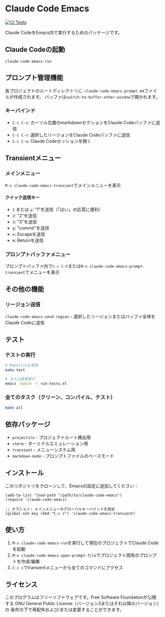 # Claude Code Emacs

[![CI Tests](https://github.com/yuya373/claude-code-emacs/actions/workflows/test.yml/badge.svg)](https://github.com/yuya373/claude-code-emacs/actions/workflows/test.yml)

Claude CodeをEmacs内で実行するためのパッケージです。

## Claude Codeの起動
`claude-code-emacs-run`

## プロンプト管理機能
各プロジェクトのルートディレクトリに`.claude-code-emacs.prompt.md`ファイルが作成されます。
バッファは`switch-to-buffer-other-window`で開かれます。

### キーバインド
- `C-c C-s`: カーソル位置のmarkdownセクションをClaude Codeバッファに送信
- `C-c C-r`: 選択したリージョンをClaude Codeバッファに送信
- `C-c C-o`: Claude Codeセッションを開く

## Transientメニュー
### メインメニュー
`M-x claude-code-emacs-transient`でメインメニューを表示

#### クイック送信キー
- `1` または `y`: "1"を送信（「はい」の応答に便利）
- `2`: "2"を送信
- `3`: "3"を送信
- `g`: "commit"を送信
- `e`: Escapeを送信
- `m`: Returnを送信

### プロンプトバッファメニュー
プロンプトバッファ内で`C-c C-t`または`M-x claude-code-emacs-prompt-transient`でメニューを表示

## その他の機能
### リージョン送信
`claude-code-emacs-send-region` - 選択したリージョンまたはバッファ全体をClaude Codeに送信

## テスト
### テストの実行
```bash
# Makefileを使用
make test

# または直接実行
emacs -batch -l run-tests.el
```

### 全てのタスク（クリーン、コンパイル、テスト）
```bash
make all
```

## 依存パッケージ
- `projectile` - プロジェクトルート検出用
- `vterm` - ターミナルエミュレーション用
- `transient` - メニューシステム用
- `markdown-mode` - プロンプトファイルのベースモード

## インストール
このリポジトリをクローンして、Emacsの設定に追加してください：

```elisp
(add-to-list 'load-path "/path/to/claude-code-emacs")
(require 'claude-code-emacs)

;; オプション: メインメニューのグローバルキーバインドを設定
(global-set-key (kbd "C-c c") 'claude-code-emacs-transient)
```

## 使い方
1. `M-x claude-code-emacs-run`を実行して現在のプロジェクトでClaude Codeを起動
2. `M-x claude-code-emacs-open-prompt-file`でプロジェクト固有のプロンプトを作成/編集
3. `C-c c`でtransientメニューから全てのコマンドにアクセス

## ライセンス
このプログラムはフリーソフトウェアです。Free Software Foundationが公開する
GNU General Public License（バージョン3またはそれ以降のバージョン）の
条件の下で再配布および/または変更することができます。
